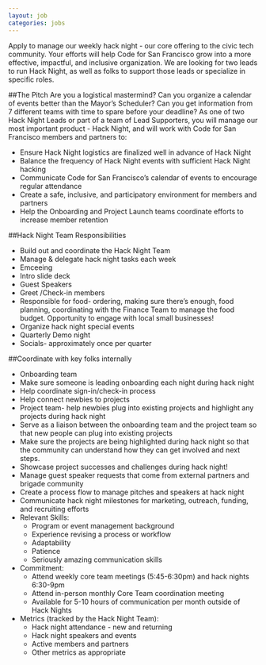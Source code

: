 ```yaml
---
layout: job
categories: jobs
---
```

Apply to manage our weekly hack night - our core offering to the civic tech community. Your efforts will help Code for San Francisco grow into a more effective, impactful, and inclusive organization. We are looking for two leads to run Hack Night, as well as folks to support those leads or specialize in specific roles.

##The Pitch
Are you a logistical mastermind? Can you organize a calendar of events better than the Mayor’s Scheduler? Can you get information from 7 different teams with time to spare before your deadline? As one of two Hack Night Leads or part of a team of Lead Supporters, you will manage our most important product - Hack Night, and will work with Code for San Francisco members and partners to:

- Ensure Hack Night logistics are finalized well in advance of Hack Night
- Balance the frequency of Hack Night events with sufficient Hack Night hacking
- Communicate Code for San Francisco’s calendar of events to encourage regular attendance
- Create a safe, inclusive, and participatory environment for members and partners
- Help the Onboarding and Project Launch teams coordinate efforts to increase member retention

##Hack Night Team Responsibilities
- Build out and coordinate the Hack Night Team
- Manage & delegate hack night tasks each week
- Emceeing
- Intro slide deck
- Guest Speakers
- Greet /Check-in members
- Responsible for food- ordering, making sure there’s enough, food planning, coordinating with the Finance Team to manage the food budget. Opportunity to engage with local small businesses!
- Organize hack night special events
- Quarterly Demo night
- Socials- approximately once per quarter

##Coordinate with key folks internally
- Onboarding team
- Make sure someone is leading onboarding each night during hack night
- Help coordinate sign-in/check-in process
- Help connect newbies to projects
- Project team- help newbies plug into existing projects and highlight any projects during hack night
- Serve as a liaison between the onboarding team and the project team so that new people can plug into existing projects
- Make sure the projects are being highlighted during hack night so that the community can understand how they can get involved and next steps.
- Showcase project successes and challenges during hack night!
- Manage guest speaker requests that come from external partners and brigade community
- Create a process flow to manage pitches and speakers at hack night
- Communicate hack night milestones for marketing, outreach, funding, and recruiting efforts
- Relevant Skills:
  - Program or event management background
  - Experience revising a process or workflow
  - Adaptability
  - Patience
  - Seriously amazing communication skills
- Commitment:
  - Attend weekly core team meetings (5:45-6:30pm) and hack nights 6:30-9pm
  - Attend in-person monthly Core Team coordination meeting
  - Available for 5-10 hours of communication per month outside of Hack Nights
- Metrics (tracked by the Hack Night Team):
  - Hack night attendance - new and returning
  - Hack night speakers and events
  - Active members and partners
  - Other metrics as appropriate
